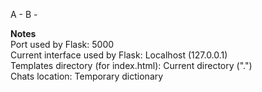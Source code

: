 A - 
B - 
  
**Notes**  
Port used by Flask: 5000  
Current interface used by Flask: Localhost (127.0.0.1)  
Templates directory (for index.html): Current directory (".")  
Chats location: Temporary dictionary